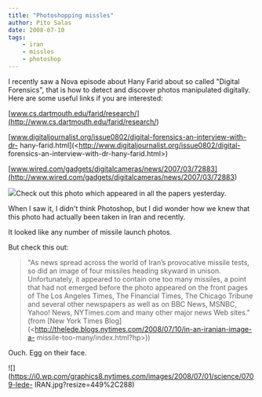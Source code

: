 ```yaml
---
title: "Photoshopping missles"
author: Pito Salas
date: 2008-07-10
tags:
    - iran
    - missles
    - photoshop
---
```




I recently saw a Nova episode about Hany Farid about so called "Digital
Forensics", that is how to detect and discover photos manipulated digitally.
Here are some useful links if you are interested:

[www.cs.dartmouth.edu/farid/research/](<http://www.cs.dartmouth.edu/farid/research/>)

[www.digitaljournalist.org/issue0802/digital-forensics-an-interview-with-dr-
hany-farid.html](<http://www.digitaljournalist.org/issue0802/digital-
forensics-an-interview-with-dr-hany-farid.html>)

[www.wired.com/gadgets/digitalcameras/news/2007/03/72883](<http://www.wired.com/gadgets/digitalcameras/news/2007/03/72883>)

![](https://i0.wp.com/graphics8.nytimes.com/images/2008/07/10/world/ledemissiles1.jpg?w=584)Check
out this photo which appeared in all the papers yesterday.

When I saw it, I didn't think Photoshop, but I did wonder how we knew that
this photo had actually been taken in Iran and recently.

It looked like any number of missile launch photos.

But check this out:

> "As news spread across the world of Iran’s provocative missile tests, so did
> an image of four missiles heading skyward in unison. Unfortunately, it
> appeared to contain one too many missiles, a point that had not emerged
> before the photo appeared on the front pages of The Los Angeles Times, The
> Financial Times, The Chicago Tribune and several other newspapers as well as
> on BBC News, MSNBC, Yahoo! News, NYTimes.com and many other major news Web
> sites." (from [New York Times
> Blog](<http://thelede.blogs.nytimes.com/2008/07/10/in-an-iranian-image-a-
> missile-too-many/index.html?hp>))

Ouch. Egg on their face.

![](https://i0.wp.com/graphics8.nytimes.com/images/2008/07/01/science/0709-lede-
IRAN.jpg?resize=449%2C288)


